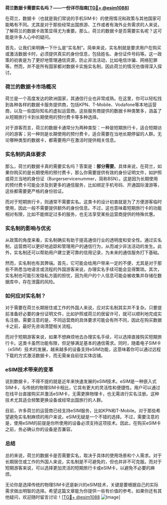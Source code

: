 **荷兰数据卡需要实名吗？——一份详尽指南[[TG💪+ @esim1088](https://t.me/s/esim1088)]**

在荷兰，数据卡（也就是我们常说的手机SIM卡）的使用情况和政策与其他国家可能略有不同。尤其是对于那些经常出国旅游、工作或者有海外业务需求的人来说，了解荷兰的数据卡政策显得尤为重要。那么，荷兰的数据卡是否需要实名呢？这可能是许多人心中的疑问。

首先，让我们来明确一下什么是“实名制”。简单来说，实名制就是要求用户在购买或激活数据卡时，必须提供真实的身份信息，包括姓名、身份证件号码等。这一政策的初衷是为了更好地管理通信资源，防止非法活动，比如电信诈骗、网络犯罪等。然而，并不是所有国家都对数据卡实施实名制，因此荷兰的情况也值得深入探讨。

### 荷兰的数据卡市场概况

荷兰是一个高度发达的欧洲国家，其通信行业也非常成熟。在这里，你可以轻松找到各种各样的数据卡服务提供商，包括KPN、T-Mobile、Vodafone等本地运营商，以及一些国际知名的虚拟运营商。这些服务商提供的数据卡种类繁多，涵盖了从短期旅行卡到长期使用的预付费卡等多种选择。

对于游客而言，荷兰的数据卡通常分为两种类型：一种是短期旅行卡，适合短期访问的游客；另一种则是长期使用的预付费卡，适合需要在当地长期停留的人群。无论哪种类型的数据卡，都需要用户在激活时提供相关信息。

### 实名制的具体要求

那么，荷兰的数据卡真的需要实名吗？答案是：**部分需要**。具体来说，在荷兰，如果你购买的是长期使用的预付费卡，那么你需要提供有效的身份证明文件，如护照或荷兰当地的身份证（Burgerservicenummer，简称BSN）。这是因为长期使用的预付费卡可能会涉及到更多的通信服务，比如绑定手机号码、开通国际漫游等，这些都需要更严格的身份验证。

而对于短期旅行卡，则通常不需要实名。这类卡的设计初衷就是为了方便游客临时使用，因此一般不需要提供额外的身份信息。不过，这也意味着短期旅行卡的功能相对有限，比如不能绑定过多的服务，也无法享受某些运营商提供的特殊优惠。

### 实名制的影响与优劣

从政策的角度来看，实名制确实有助于提高通信行业的透明度和安全性。通过实名制，运营商可以更好地追踪和管理用户的通信行为，从而减少非法活动的发生。此外，实名制还可以帮助用户建立更可靠的信用记录，为未来的通信服务打下基础。

然而，实名制也有其弊端。首先，它可能会给用户带来一定的不便，尤其是对于那些不熟悉当地语言或流程的外国游客来说，办理实名手续可能会显得繁琐。其次，实名制也可能引发隐私方面的担忧，因为用户的个人信息可能会被收集并存储在数据库中，存在泄露的风险。

### 如何应对实名制？

对于需要在荷兰长期居住或工作的外国人来说，应对实名制其实并不复杂。只要提前准备好必要的身份证明文件，比如护照或荷兰的居留许可，就可以顺利地完成实名注册。需要注意的是，不同运营商的具体要求可能会有所不同，因此在购买数据卡之前，最好先咨询清楚相关流程。

而对于短期游客来说，如果不想麻烦地去办理实名手续，可以选择直接购买短期旅行卡。这类卡虽然功能有限，但足够满足基本的通信需求。同时，随着电子SIM卡（eSIM）技术的发展，越来越多的设备支持eSIM功能，这意味着你可以通过远程下载的方式激活数据卡，而无需亲自前往实体店铺。

### eSIM技术带来的变革

说到数据卡，不得不提的就是近年来快速发展的eSIM技术。eSIM是一种嵌入式SIM卡，与传统的物理SIM卡相比，它具有更大的灵活性和便捷性。用户可以通过在线平台直接购买并激活eSIM卡，无需更换物理卡，也无需进行实名注册。这种技术尤其适合频繁更换设备或经常出国旅行的人群。

目前，许多荷兰的运营商已经支持eSIM服务，比如KPN和T-Mobile。对于那些希望避免实名制麻烦的用户来说，eSIM无疑是一个不错的选择。不过，需要注意的是，使用eSIM的前提是你所使用的设备必须支持这项技术。因此，在购买eSIM卡之前，务必确认你的设备是否兼容。

### 总结

总的来说，荷兰的数据卡是否需要实名，取决于具体的使用场景和个人需求。对于长期居住或工作的外国人来说，实名制是不可避免的，但也并非不可克服。而对于短期游客来说，可以选择更加灵活的短期旅行卡或eSIM卡，以避免不必要的麻烦。

无论你是选择传统的物理SIM卡还是新兴的eSIM技术，关键是要根据自己的实际需求做出明智的选择。希望这篇文章能为你提供一些有价值的参考。如果你还有其他疑问，欢迎随时留言讨论！[[TG💪+ @esim1088](https://t.me/s/esim1088) ![Image](https://i.postimg.cc/4NQfJmqS/Snipaste-2025-05-13-00-14-12.png)]